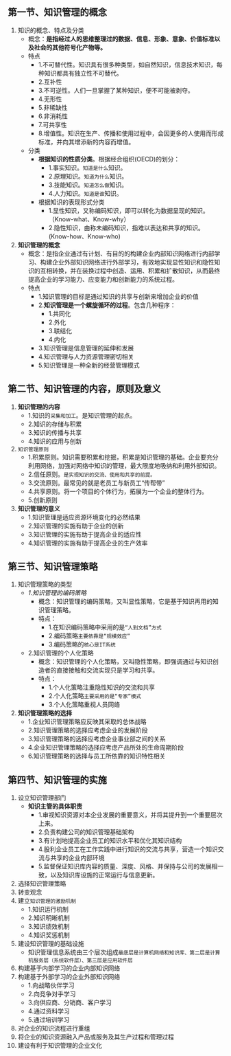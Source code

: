 ## 第一节、知识管理的概念
1. 知识的概念、特点及分类
    - 概念：**是指经过人的思维整理过的数据、信息、形象、意象、价值标准以及社会的其他符号化产物等。**
    - 特点
        - 1.不可替代性。知识具有很多种类型，如自然知识，信息技术知识，每种知识都具有独立性不可替代。
        - 2.互补性
        - 3.不可逆性。人们一旦掌握了某种知识，便不可能被剥夺。
        - 4.无形性
        - 5.非稀缺性
        - 6.非消耗性
        - 7.可共享性
        - 8.增值性。知识在生产、传播和使用过程中，会因更多的人使用而形成标准，并向其增添新的内容而增值。
    - 分类
        - **根据知识的性质分类**。根据经合组织(OECD)的划分：
            - 1.事实知识。`知道是什么`知识。
            - 2.原理知识。`知道为什么`知识。
            - 3.技能知识。`知道怎么做`知识。
            - 4.人力知识。`知道是谁`知识。
        - 根据知识的表现形式分类
            - 1.显性知识，又称编码知识，即可以转化为数据呈现的知识。（Know-what、Know-why）
            - 2.隐性知识，由称未编码知识，指难以表达和共享的知识。(Know-how、Know-who)
2. **知识管理的概念**
    - 概念：是指企业通过有计划、有目的的构建企业内部知识网络进行内部学习、构建企业外部知识网络进行外部学习，有效地实现显性知识和隐性知识的互相转换，并在装换过程中创造、运用、积累和扩散知识，从而最终提高企业的学习能力、应变能力和创新能力的系统过程。
    - 特点
        - 1.知识管理的目标是通过知识的共享与创新来增加企业的价值
        - 2.**知识管理是一个螺旋循环的过程**。包含几种程序：
            - 1.共同化
            - 2.外化
            - 3.联结化
            - 4.内化
        - 3.知识管理是信息管理的延伸和发展
        - 4.知识管理与人力资源管理密切相关
        - 5.知识管理是一种全新的经营管理模式
## 第二节、知识管理的内容，原则及意义
1. **知识管理的内容**
    - 1.知识的`采集和加工`。是知识管理的起点。
    - 2.知识的存储与积累
    - 3.知识的传播与共享
    - 4.知识的应用与创新
2. `知识管理原则`
    - 1.积累原则。知识需要积累和挖掘，积累是知识管理的基础。企业要充分利用网络，加强对网络中知识的管理，最大限度地吸纳和利用外部知识。
    - 2.信任原则。`是实现知识的交流、使用和共享的前提。`
    - 3.交流原则。最常见的就是老员工与新员工“传帮带”
    - 4.共享原则。将一个项目的个体行为，拓展为一个企业的整体行为。
    - 5.创新原则
3. **知识管理的意义**
    - 1.知识管理是适应资源环境变化的必然结果
    - 2.知识管理的实施有助于企业的创新
    - 3.知识管理的实施有助于提高企业的适应性
    - 4.知识管理的实施有助于提高企业的生产效率
## 第三节、知识管理策略
1. 知识管理策略的类型
    - _1.知识管理的编码策略_
        - 概念：知识管理的编码策略，又叫显性策略，它是基于知识再用的知识管理策略。
        - 特点：
            - 1.在知识编码策略中采用的是`“人到文档”方式`
            - 2.编码策略`主要依靠是“规模效应”`
            - 3.编码策略的`核心是IT系统`
    - 2.知识管理的个人化策略
        - 概念：知识管理的个人化策略，又叫隐性策略，即强调通过与知识创造者的直接接触和交流实现只是学习和共享。
        - 特点：
            - 1.个人化策略注重隐性知识的交流和共享
            - 2.个人化策略`主要采用的是“专家”模式`
            - 3.个人化策略重视人员网络
2. **知识管理策略的选择**
    - 1.企业知识管理策略应反映其采取的总体战略
    - 2.知识管理策略的选择应考虑企业的发展阶段
    - 3.知识管理策略的选择应考虑企业事业部之间的关系
    - 4.企业知识管理策略的选择应考虑产品所处的生命周期阶段
    - 6.知识管理策略的选择与员工所依靠的知识特性相关
## 第四节、知识管理的实施
1. 设立知识管理部门
    - **知识主管的具体职责**
        - 1.审视知识资源对本企业发展的重要意义，并将其提升到一个重要层次上来。
        - 2.负责构建公司的知识管理基础架构
        - 3.有计划地提高企业员工的知识水平和优化其知识结构
        - 4.股利企业员工在工作实践中进行知识的交流与共享，营造一个知识交流与共享的企业内部环境
        - 5.监督保证知识库内容的质量、深度、风格、并保持与公司的发展相一致，以及知识库设施的正常运行与信息更新。
2. 选择知识管理策略
3. 转变观念
4. 建立`知识管理的激励机制`
    - 1.知识运行机制
    - 2.知识明晰机制
    - 3.知识绩效机制
    - 4.知识奖惩机制
5. 建设知识管理的基础设施
    - 知识管理信息系统由三个层次组成`最底层是计算机网络和知识库、第二层是计算机服务层（系统软件层）、第三层是应用软件层`
6. 构建基于内部学习的企业内部知识网络
7. 构建基于外部学习的企业外部知识网络
    - 1.向战略伙伴学习
    - 2.向竞争对手学习
    - 3.向供应商、分销商、客户学习
    - 4.通过资料学习
    - 5.通过培训学习
8. 对企业的知识流程进行重组
9. 将企业的知识资源融入产品或服务及其生产过程和管理过程
10. 建设有利于知识管理的企业文化
